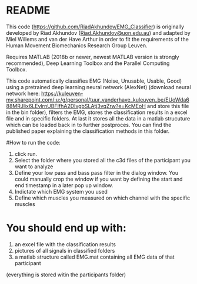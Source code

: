 # README #

This code (https://github.com/RiadAkhundov/EMG_Classifier) is originally developed by Riad Akhundov (Riad.Akhundov@uon.edu.au) and adapted by Miel Willems and van der Have Arthur in order to fit the requirements of the Human Movement Biomechanics Research Group Leuven. 

Requires MATLAB (2018b or newer, newest MATLAB version is strongly recommended), Deep Learning Toolbox and the Parallel Computing Toolbox.

This code automatically classifies EMG (Noise, Unusable, Usable, Good) using a pretrained deep learning neural network (AlexNet) (download neural network here: https://kuleuven-my.sharepoint.com/:u:/g/personal/tuur_vanderhave_kuleuven_be/EUoWda688MRJlix6LEvlrnUBFIfhA2DIvgbSLAtj3vqZrw?e=KcMEoH and store this file in the bin folder), filters the EMG, stores the classification results in a excel file and in specific folders. At last it stores all the data in a 
matlab strucuture which can be loaded back in to further postproces. You can find the published paper explaining the classification methods in this folder. 

#How to run the code: 
1) click run. 
2) Select the folder where you stored all the c3d files of the participant you want to analyze
3) Define your low pass and bass pass filter in the dialog window. You could manually crop the window if you want by defining the start and end timestamp in a later pop up window.
4) Indictate which EMG system you used
5) Define which muscles you measured on which channel with the specific muscles

# You should end up with: 
1) an excel file with the classification results
2) pictures of all signals in classified folders 
3) a matlab structure called EMG.mat containing all EMG data of that participant

(everything is stored witin the participants folder)
